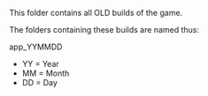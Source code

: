 This folder contains all OLD builds of the game. 

The folders containing these builds are named thus:

app_YYMMDD

* YY = Year
* MM = Month
* DD = Day

